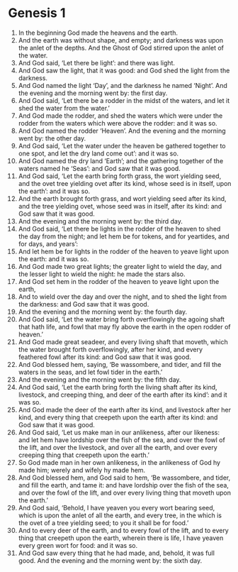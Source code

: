 # Genesis 1

1. In the beginning God made the heavens and the earth.
2. And the earth was without shape, and empty; and darkness was upon the anlet
   of the depths. And the Ghost of God stirred upon the anlet of the water.
3. And God said, ‘Let there be light’: and there was light.
4. And God saw the light, that it was good: and God shed the light from the
   darkness.
5. And God named the light ‘Day’, and the darkness he named ‘Night’. And the
   evening and the morning went by: the first day.
6. And God said, ‘Let there be a rodder in the midst of the waters, and let it
   shed the water from the water.’
7. And God made the rodder, and shed the waters which were under the rodder
   from the waters which were above the rodder: and it was so.
8. And God named the rodder ‘Heaven’. And the evening and the morning went by:
   the other day.
9. And God said, ‘Let the water under the heaven be gathered together to one
   spot, and let the dry land come out’: and it was so.
10. And God named the dry land ‘Earth’; and the gathering together of the
    waters named he ‘Seas’: and God saw that it was good.
11. And God said, ‘Let the earth bring forth grass, the wort yielding seed, and
    the ovet tree yielding ovet after its kind, whose seed is in itself, upon
    the earth’: and it was so.
12. And the earth brought forth grass, and wort yielding seed after its kind,
    and the tree yielding ovet, whose seed was in itself, after its kind: and
    God saw that it was good.
13. And the evening and the morning went by: the third day.
14. And God said, ‘Let there be lights in the rodder of the heaven to shed the
    day from the night; and let hem be for tokens, and for yeartides, and for
    days, and years’:
15. And let hem be for lights in the rodder of the heaven to yeave light upon
    the earth: and it was so.
16. And God made two great lights; the greater light to wield the day, and the
    lesser light to wield the night: he made the stars also.
17. And God set hem in the rodder of the heaven to yeave light upon the earth,
18. And to wield over the day and over the night, and to shed the light from
    the darkness: and God saw that it was good.
19. And the evening and the morning went by: the fourth day.
20. And God said, ‘Let the water bring forth overflowingly the agoing shaft
    that hath life, and fowl that may fly above the earth in the open rodder of
    heaven.’
21. And God made great seadeer, and every living shaft that moveth, which the
    water brought forth overflowingly, after her kind, and every feathered fowl
    after its kind: and God saw that it was good.
22. And God blessed hem, saying, ‘Be wassombere, and tider, and fill the waters
    in the seas, and let fowl tider in the earth.’
23. And the evening and the morning went by: the fifth day.
24. And God said, ‘Let the earth bring forth the living shaft after its kind,
    livestock, and creeping thing, and deer of the earth after its kind’: and
    it was so.
25. And God made the deer of the earth after its kind, and livestock after her
    kind, and every thing that creepeth upon the earth after its kind: and God
    saw that it was good.
26. And God said, ‘Let us make man in our anlikeness, after our likeness: and
    let hem have lordship over the fish of the sea, and over the fowl of the
    lift, and over the livestock, and over all the earth, and over every
    creeping thing that creepeth upon the earth.’
27. So God made man in her own anlikeness, in the anlikeness of God hy made
    him; werely and wifely hy made hem.
28. And God blessed hem, and God said to hem, ‘Be wassombere, and tider, and
    fill the earth, and tame it: and have lordship over the fish of the sea,
    and over the fowl of the lift, and over every living thing that moveth upon
    the earth.’
29. And God said, ‘Behold, I have yeaven you every wort bearing seed, which is
    upon the anlet of all the earth, and every tree, in the which is the ovet
    of a tree yielding seed; to you it shall be for food.’
30. And to every deer of the earth, and to every fowl of the lift, and to every
    thing that creepeth upon the earth, wherein there is life, I have yeaven
    every green wort for food: and it was so.
31. And God saw every thing that he had made, and, behold, it was full good.
    And the evening and the morning went by: the sixth day.

<!-- Abbreviations -->


<!-- Footnotes -->


<!-- BUFFER -->
